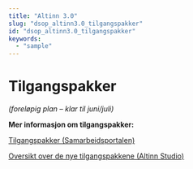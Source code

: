 ```yaml
---
title: "Altinn 3.0"
slug: "dsop_altinn3.0_tilgangspakker"
id: "dsop_altinn3.0_tilgangspakker"
keywords:
  - "sample"
---
```


# Tilgangspakker
*(foreløpig plan – klar til juni/juli)*
<br >

**Mer informasjon om tilgangspakker:** 

[Tilgangspakker (Samarbeidsportalen)](https:/samarbeid.digdir.no/altinn/tilgangspakker/2364)

[Oversikt over de nye tilgangspakkene (Altinn Studio)](https:/docs.altinn.studio/authorization/what-do-you-get/accessgroups/accessgroups/) 

